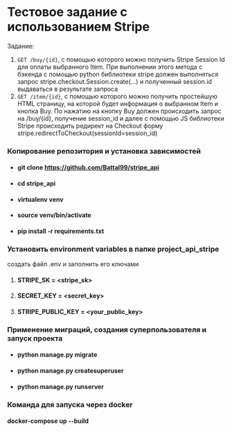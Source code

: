 # Тестовое задание с использованием Stripe

Задание:
1. `GET /buy/{id}`, c помощью которого можно получить Stripe Session Id для оплаты выбранного Item. При выполнении этого метода c бэкенда с помощью python библиотеки stripe должен выполняться запрос stripe.checkout.Session.create(...) и полученный session.id выдаваться в результате запроса
2. `GET /item/{id}`, c помощью которого можно получить простейшую HTML страницу, на которой будет информация о выбранном Item и кнопка Buy. По нажатию на кнопку Buy должен происходить запрос на /buy/{id}, получение session_id и далее  с помощью JS библиотеки Stripe происходить редирект на Checkout форму stripe.redirectToCheckout(sessionId=session_id)


### Копирование репозитория и установка зависимостей
*  #### git clone https://github.com/Battal99/stripe_api
*  #### cd stripe_api
* #### virtualenv venv
* #### source venv/bin/activate
* #### pip install -r requirements.txt

### Установить environment variables в папке project_api_stripe
создать файл .env и заполнить eго ключами
1. #### STRIPE_SK = <stripe_sk>
2. #### SECRET_KEY = <secret_key>
3. #### STRIPE_PUBLIC_KEY = <your_public_key>

### Применение миграций, создания суперпользователя и запуск проекта
- #### python manage.py migrate
- #### python manage.py createsuperuser
- #### python manage.py runserver

### Команда для запуска через docker
#### docker-compose up --build
